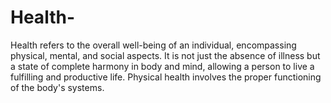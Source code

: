 # Health-
Health refers to the overall well-being of an individual, encompassing physical, mental, and social aspects. It is not just the absence of illness but a state of complete harmony in body and mind, allowing a person to live a fulfilling and productive life. Physical health involves the proper functioning of the body's systems.

